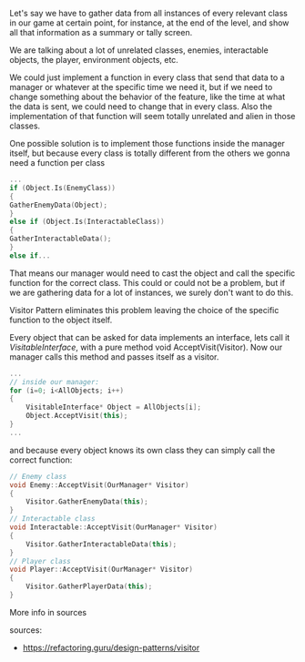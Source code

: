 Let's say we have to gather data from all instances of every relevant class in our game at certain point, for instance, at the end of the level, and show all that information as a summary or tally screen.

We are talking about a lot of unrelated classes, enemies, interactable objects, the player, environment objects, etc.

We could just implement a function in every class that send that data to a manager or whatever at the specific time we need it, but if we need to change something about the behavior of the feature, like the time at what the data is sent, we could need to change that in every class. Also the implementation of that function will seem totally unrelated and alien in those classes.

One possible solution is to implement those functions inside the manager itself, but because every class is totally different from the others we gonna need a function per class

```c++
...
if (Object.Is(EnemyClass))
{
GatherEnemyData(Object);
} 
else if (Object.Is(InteractableClass))
{
GatherInteractableData();
} 
else if...
```

That means our manager would need to cast the object and call the specific function for the correct class. This could or could not be a problem, but if we are gathering data for a lot of instances, we surely don't want to do this.

Visitor Pattern eliminates this problem leaving the choice of the specific function to the object itself.

Every object that can be asked for data implements an interface, lets call it *VisitableInterface*, with a pure method void AcceptVisit(Visitor). Now our manager calls this method and passes itself as a visitor.

```c++
...
// inside our manager:
for (i=0; i<AllObjects; i++)
{
	VisitableInterface* Object = AllObjects[i];
	Object.AcceptVisit(this);
}
...
```

and because every object knows its own class they can simply call the correct function:

```c++
// Enemy class
void Enemy::AcceptVisit(OurManager* Visitor)
{
	Visitor.GatherEnemyData(this);
}
// Interactable class
void Interactable::AcceptVisit(OurManager* Visitor)
{
	Visitor.GatherInteractableData(this);
}
// Player class
void Player::AcceptVisit(OurManager* Visitor)
{
	Visitor.GatherPlayerData(this);
}
```

More info in sources

sources:
- https://refactoring.guru/design-patterns/visitor